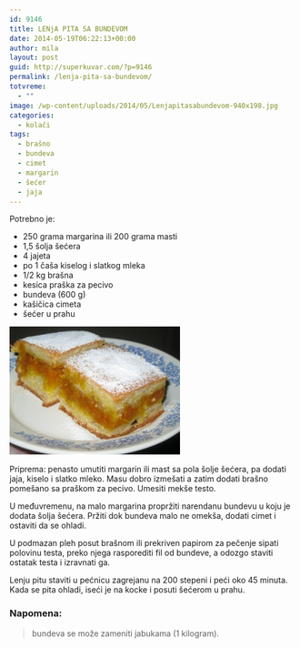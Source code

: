 ```yaml
---
id: 9146
title: LENjA PITA SA BUNDEVOM
date: 2014-05-19T06:22:13+00:00
author: mila
layout: post
guid: http://superkuvar.com/?p=9146
permalink: /lenja-pita-sa-bundevom/
totvreme:
  - ""
image: /wp-content/uploads/2014/05/Lenjapitasabundevom-940x198.jpg
categories:
  - kolači
tags:
  - brašno
  - bundeva
  - cimet
  - margarin
  - šećer
  - jaja
---
```

Potrebno je:

  * 250 grama margarina ili 200 grama masti
  * 1,5 šolja šećera
  * 4 jajeta
  * po 1 čaša kiselog i slatkog mleka
  * 1/2 kg brašna
  * kesica praška za pecivo
  * bundeva (600 g)
  * kašičica cimeta
  * šećer u prahu

[<img class="alignnone size-medium wp-image-9148" src="/wp-content/uploads/2014/05/Lenjapitasabundevom-300x225.jpg" alt="Lenjapitasabundevom" width="300" height="225" />](/wp-content/uploads/2014/05/Lenjapitasabundevom.jpg)

Priprema: penasto umutiti margarin ili mast sa pola šolje šećera, pa dodati jaja, kiselo i slatko mleko. Masu dobro izmešati a zatim dodati brašno pomešano sa praškom za pecivo. Umesiti mekše testo.

U međuvremenu, na malo margarina propržiti narendanu bundevu u koju je dodata šolja šećera. Pržiti dok bundeva malo ne omekša, dodati cimet i ostaviti da se ohladi.

U podmazan pleh posut brašnom ili prekriven papirom za pečenje sipati polovinu testa, preko njega rasporediti fil od bundeve, a odozgo staviti ostatak testa i izravnati ga.

Lenju pitu staviti u pećnicu zagrejanu na 200 stepeni i peći oko 45 minuta. Kada se pita ohladi, iseći je na kocke i posuti šećerom u prahu.

### Napomena:
> bundeva se može zameniti jabukama (1 kilogram).